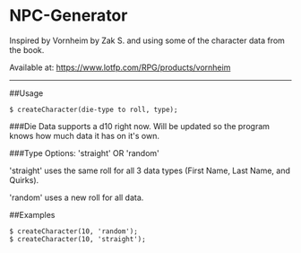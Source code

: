 # NPC-Generator

Inspired by Vornheim by Zak S. and using some of the character data from the book.

Available at:
https://www.lotfp.com/RPG/products/vornheim

---

##Usage
```
$ createCharacter(die-type to roll, type);
```
###Die
Data supports a d10 right now. Will be updated so the program knows how much data it has on it's own.

###Type
Options: 'straight' OR 'random'

'straight' uses the same roll for all 3 data types (First Name, Last Name, and Quirks).

'random' uses a new roll for all data.

##Examples
```
$ createCharacter(10, 'random');
$ createCharacter(10, 'straight');
```
